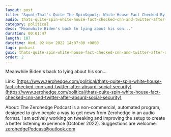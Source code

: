 ```yaml
---
layout: post
title: "&quot;That's Quite The Spin&quot;: White House Fact Checked By CNN And Twitter After Absurd Social Security Claim"
audio: thats-quite-spin-white-house-fact-checked-cnn-and-twitter-after-absurd-social-security-0
category: political
desc: "Meanwhile Biden's back to lying about his son..."
duration: 00:01:47
length: 107
datetime: Wed, 02 Nov 2022 14:07:00 +0000
tags: podcast
guid: thats-quite-spin-white-house-fact-checked-cnn-and-twitter-after-absurd-social-security-0
order: 2
---
```

Meanwhile Biden's back to lying about his son...

Link: [https://www.zerohedge.com/political/thats-quite-spin-white-house-fact-checked-cnn-and-twitter-after-absurd-social-security](https://www.zerohedge.com/political/thats-quite-spin-white-house-fact-checked-cnn-and-twitter-after-absurd-social-security)

About: The Zerohedge Podcast is a non-commercial, automated program, designed to give people a way to get news from Zerohedge in an audio format.  I am actively working on tweaking and improving the setup to create a better listening experience (October 2022).  Suggestions are welcome: [zerohedgePodcast@outlook.com](mailto:zerohedgePodcast@outlook.com)